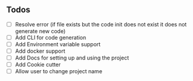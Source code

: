 ## Todos

- [ ] Resolve error (if file exists but the code init does not exist it does not generate new code)
- [ ] Add CLI for code generation
- [ ] Add Environment variable support
- [ ] Add docker support
- [ ] Add Docs for setting up and using the project
- [ ] Add Cookie cutter
- [ ] Allow user to change project name

